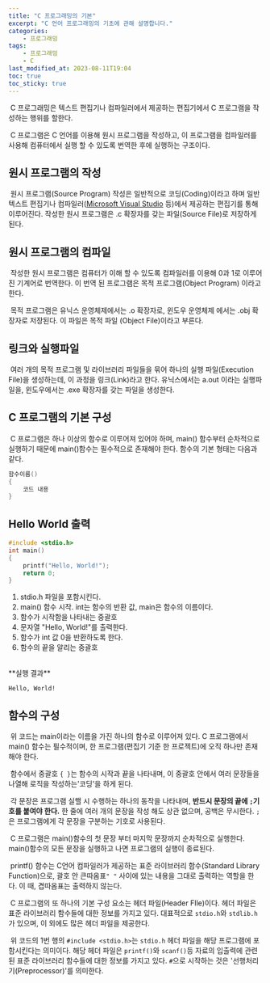 ```yaml
---
title: "C 프로그래밍의 기본"
excerpt: "C 언어 프로그래밍의 기초에 관해 설명합니다."
categories:
    - 프로그래밍
tags:
    - 프로그래밍
    - C
last_modified_at: 2023-08-11T19:04
toc: true
toc_sticky: true
---
```


&nbsp;C 프로그래밍은 텍스트 편집기나 컴파일러에서 제공하는 편집기에서 C 프로그램을 작성하는 행위를 할한다.

&nbsp;C 프로그램은 C 언어를 이용해 원시 프로그램을 작성하고, 이 프로그램을 컴파일러를 사용해 컴퓨터에서 실행 할 수 있도록 번역한 후에 실행하는 구조이다.

## 원시 프로그램의 작성
&nbsp;원시 프로그램(Source Program) 작성은 일반적으로 코딩(Coding)이라고 하며 일반 텍스트 편집기나 컴파일러([Microsoft Visual Studio](https://visualstudio.microsoft.com/ko/vs/community/) 등)에서 제공하는 편집기를 통해 이루어진다. 작성한 원시 프로그램은 .c 확장자를 갖는 파일(Source File)로 저장하게 된다.

## 원시 프로그램의 컴파일
&nbsp;작성한 원시 프로그램은 컴퓨터가 이해 할 수 있도록 컴파일러를 이용해 0과 1로 이루어진 기계어로 번역한다. 이 번역 된 프로그램은 목적 프로그램(Object Program) 이라고 한다.

&nbsp;목적 프로그램은 유닉스 운영체제에서는 .o 확장자로, 윈도우 운영체제 에서는 .obj 확장자로 저장된다. 이 파일은 목적 파일 (Object File)이라고 부른다.

## 링크와 실행파일

&nbsp;여러 개의 목적 프로그램 및 라이브러리 파일들을 묶어 하나의 실행 파일(Execution File)을 생성하는데, 이 과정을 링크(Link)라고 한다. 유닉스에서는 a.out 이라는 실행파일을, 윈도우에서는 .exe 확장자를 갖는 파일을 생성한다.

## C 프로그램의 기본 구성

&nbsp;C 프로그램은 하나 이상의 함수로 이루어져 있어야 하며, main() 함수부터 순차적으로 실행하기 때문에 main()함수는 필수적으로 존재해야 한다. 함수의 기본 형태는 다음과 같다.

```c
함수이름()
{
    코드 내용
}
```

## Hello World 출력


```c
#include <stdio.h>
int main()
{
    printf("Hello, World!");
    return 0;
}
```

1. stdio.h 파일을 포함시킨다.
2. main() 함수 시작. int는 함수의 반환 값, main은 함수의 이름이다.
3. 함수가 시작함을 나타내는 중괄호
4. 문자열 "Hello, World!"를 출력한다.
5. 함수가 int 값 0을 반환하도록 한다.
6. 함수의 끝을 알리는 중괄호

<br>
**실행 결과**

`Hello, World!`


## 함수의 구성

&nbsp;위 코드는 main이라는 이름을 가진 하나의 함수로 이루어져 있다. C 프로그램에서 main() 함수는 필수적이며, 한 프로그램(편집기 기준 한 프로젝트)에 오직 하나만 존재해야 한다.

&nbsp;함수에서 중괄호 `{ }`는 함수의 시작과 끝을 나타내며, 이 중괄호 안에서 여러 문장들을 나열해 로직을 작성하는'코딩'을 하게 된다.

&nbsp;각 문장은 프로그램 실핼 시 수행하는 하나의 동작을 나타내며, **반드시 문장의 끝에 `;`기호를 붙여야 한다.** 한 줄에 여러 개의 문장을 작성 해도 상관 없으며, 공백은 무시한다. `;`은 프로그램에게 각 문장을 구분하는 기호로 사용된다.

&nbsp;C 프로그램은 main()함수의 첫 문장 부터 마지막 문장까지 순차적으로 실행한다. main()함수의 모든 문장을 실행하고 나면 프로그램의 실행이 종료된다.

&nbsp;printf() 함수는 C언어 컴파일러가 제공하는 표준 라이브러리 함수(Standard Library Function)으로, 괄호 안 큰따옴표`" "` 사이에 있는 내용을 그대로 출력하는 역할을 한다. 이 때, 겹따옴표는 출력하지 않는다.

&nbsp;C 프로그램의 또 하나의 기본 구성 요소는 헤더 파일(Header FIle)이다. 헤더 파일은 표준 라이브러리 함수들에 대한 정보를 가지고 있다. 대표적으로 `stdio.h`와 `stdlib.h`가 있으며, 이 외에도 많은 헤더 파일을 제공한다.

&nbsp;위 코드의 1번 행의 `#include <stdio.h>`는 `stdio.h` 헤더 파일을 해당 프로그램에 포함시킨다는 의미이다. 해당 헤더 파일은 `printf()`와 `scanf()`등 자료의 입출력에 관련된 표준 라이브러리 함수들에 대한 정보를 가지고 있다. `#`으로 시작하는 것은 '선행처리기(Preprocessor)'를 의미한다.